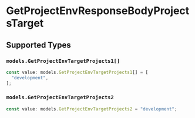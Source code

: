 # GetProjectEnvResponseBodyProjectsTarget


## Supported Types

### `models.GetProjectEnvTargetProjects1[]`

```typescript
const value: models.GetProjectEnvTargetProjects1[] = [
  "development",
];
```

### `models.GetProjectEnvTargetProjects2`

```typescript
const value: models.GetProjectEnvTargetProjects2 = "development";
```

